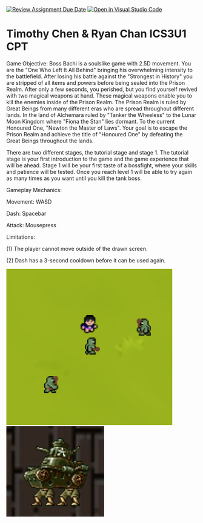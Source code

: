 [![Review Assignment Due Date](https://classroom.github.com/assets/deadline-readme-button-24ddc0f5d75046c5622901739e7c5dd533143b0c8e959d652212380cedb1ea36.svg)](https://classroom.github.com/a/eALKwJKC)
[![Open in Visual Studio Code](https://classroom.github.com/assets/open-in-vscode-718a45dd9cf7e7f842a935f5ebbe5719a5e09af4491e668f4dbf3b35d5cca122.svg)](https://classroom.github.com/online_ide?assignment_repo_id=13281536&assignment_repo_type=AssignmentRepo)
# Timothy Chen & Ryan Chan ICS3U1 CPT

Game Objective:
 Boss Bachi is a soulslike game with 2.5D movement. You are the "One Who Left It All Behind" bringing his overwhelming intensity to the battlefield. After losing his battle against the "Strongest in History" you are stripped of all items and powers before being sealed into the Prison Realm. After only a few seconds, you perished, but you find yourself revived with two magical weapons at hand. These magical weapons enable you to kill the enemies inside of the Prison Realm. The Prison Realm is ruled by Great Beings from many different eras who are spread throughout different lands. In the land of Alchemara ruled by "Tanker the Wheeless" to the Lunar Moon Kingdom where "Fiona the Stan" lies dormant. To the current Honoured One, "Newton the Master of Laws". Your goal is to escape the Prison Realm and achieve the title of "Honoured One" by defeating the Great Beings throughout the lands. 

 There are two different stages, the tutorial stage and stage 1. The tutorial stage is your first introduction to the game and the game experience that will be ahead. Stage 1 will be your first taste of a bossfight, where your skills and patience will be tested. Once you reach level 1 will be able to try again as many times as you want until you kill the tank boss.

Gameplay Mechanics:

Movement: WASD

Dash: Spacebar

Attack: Mousepress

Limitations:

(1) The player cannot move outside of the drawn screen.

(2) Dash has a 3-second cooldown before it can be used again.

![Alt text](image.png)
![Alt text](image-1.png)


